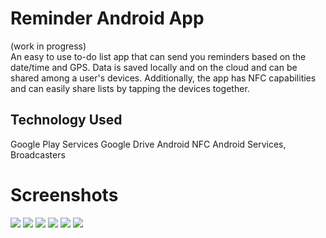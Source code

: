 # Reminder Android App
(work in progress)<br/>
An easy to use to-do list app that can send you reminders based on the date/time and GPS.
Data is saved locally and on the cloud and can be shared among a user's devices. Additionally, the app has NFC capabilities and can easily share lists by tapping the devices together.

## Technology Used
Google Play Services
Google Drive
Android NFC
Android Services, Broadcasters

# Screenshots
<img src="https://raw.githubusercontent.com/programmingnat/Android_ToDo_List_App/master/Screenshot_20160612-163023.png"/>
<img src="https://raw.githubusercontent.com/programmingnat/Android_ToDo_List_App/master/Screenshot_20160612-163038.png"/>
<img src="https://raw.githubusercontent.com/programmingnat/Android_ToDo_List_App/master/Screenshot_20160601-140400.png"/>
<img src= "https://raw.githubusercontent.com/programmingnat/Android_ToDo_List_App/master/Screenshot_20160601-140408.png"/>
<img src="https://raw.githubusercontent.com/programmingnat/Android_ToDo_List_App/master/Screenshot_20160612-163155.png"/>
<img src="https://raw.githubusercontent.com/programmingnat/Android_ToDo_List_App/master/Screenshot_20160601-142054.png"/>

